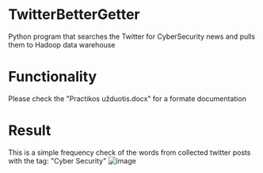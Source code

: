 # TwitterBetterGetter
Python program that searches the Twitter for CyberSecurity news and pulls them to Hadoop data warehouse 

# Functionality
Please check the "Practikos užduotis.docx" for a formate documentation

# Result
This is a simple frequency check of the words from collected twitter posts with the tag: "Cyber Security"
![image](https://user-images.githubusercontent.com/24988290/97109773-ce520f80-16dd-11eb-9750-64a3cbc32f6f.png)


